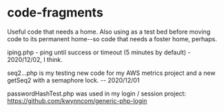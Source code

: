 # code-fragments

Useful code that needs a home.  Also using as a test bed before moving code to its permanent home--so code that needs a foster home, perhaps.

iping.php - ping until success or timeout (5 minutes by default) - 2020/12/02, I think.

seq2...php is my testing new code for my AWS metrics project and a new getSeq2 with a semaphore lock. -- 2020/12/01

passwordHashTest.php was used in my login / session project: https://github.com/kwynncom/generic-php-login
